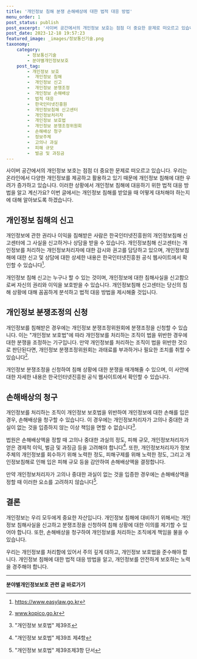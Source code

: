 ```yaml
---
title: '개인정보 침해 분쟁 손해배상에 대한 법적 대응 방법'
menu_order: 1
post_status: publish
post_excerpt: '사이버 공간에서의 개인정보 보호는 점점 더 중요한 문제로 떠오르고 있습니다. 우리는 온라인에서 다양한 개인정보를 제공하고 활용하고 있기 때문에 개인정보 침해에 대한 우려가 증가하고 있습니다. 이러한 상황에서 개인정보 침해에 대응하기 위한 법적 대응 방법을 알고 계신가요  이번 글에서는 개인정보 침해를 받았을 때 어떻게 대처해야 하는지에 대해 알아보도록 하겠습니다.'
post_date: 2023-12-18 19:57:23
featured_image: _images/정보통신기술.png
taxonomy:
    category:
        - 정보통신기술
        - 분야별개인정보보호
    post_tag:
        - 개인정보 보호
        -  개인정보 침해
        -  개인정보 신고
        -  개인정보 분쟁조정
        -  개인정보 손해배상
        -  법적 대응
        -  한국인터넷진흥원
        -  개인정보침해 신고센터
        -  개인정보처리자
        -  개인정보 보호법
        -  개인정보 분쟁조정위원회
        -  손해배상 청구
        -  정보주체
        -  고의나 과실
        -  피해 규모
        -  벌금 및 과징금
---
```



사이버 공간에서의 개인정보 보호는 점점 더 중요한 문제로 떠오르고 있습니다. 우리는 온라인에서 다양한 개인정보를 제공하고 활용하고 있기 때문에 개인정보 침해에 대한 우려가 증가하고 있습니다. 이러한 상황에서 개인정보 침해에 대응하기 위한 법적 대응 방법을 알고 계신가요? 이번 글에서는 개인정보 침해를 받았을 때 어떻게 대처해야 하는지에 대해 알아보도록 하겠습니다. 

## 개인정보 침해의 신고

개인정보에 관한 권리나 이익을 침해받은 사람은 한국인터넷진흥원의 개인정보침해 신고센터에 그 사실을 신고하거나 상담을 받을 수 있습니다. 개인정보침해 신고센터는 개인정보를 처리하는 개인정보처리자에 대한 감시와 권고를 담당하고 있으며, 개인정보침해에 대한 신고 및 상담에 대한 상세한 내용은 한국인터넷진흥원 공식 웹사이트에서 확인할 수 있습니다[^1].

개인정보 침해 신고는 누구나 할 수 있는 것이며, 개인정보에 대한 침해사실을 신고함으로써 자신의 권리와 이익을 보호받을 수 있습니다. 개인정보침해 신고센터는 당신의 침해 상황에 대해 꼼꼼하게 분석하고 법적 대응 방법을 제시해줄 것입니다.

## 개인정보 분쟁조정의 신청

개인정보를 침해받은 경우에는 개인정보 분쟁조정위원회에 분쟁조정을 신청할 수 있습니다. 이는 "개인정보 보호법"에 따라 개인정보를 처리하는 조직이 법을 위반한 경우에 대한 분쟁을 조정하는 기구입니다. 만약 개인정보를 처리하는 조직이 법을 위반한 것으로 판단된다면, 개인정보 분쟁조정위원회는 과태료를 부과하거나 필요한 조치를 취할 수 있습니다[^2].
  
개인정보 분쟁조정을 신청하여 침해 상황에 대한 분쟁을 매개해줄 수 있으며, 이 사안에 대한 자세한 내용은 한국인터넷진흥원 공식 웹사이트에서 확인할 수 있습니다.

## 손해배상의 청구

개인정보를 처리하는 조직이 개인정보 보호법을 위반하여 개인정보에 대한 손해를 입은 경우, 손해배상을 청구할 수 있습니다. 이 경우에는 개인정보처리자가 고의나 중대한 과실이 없는 것을 입증하지 않는 이상 책임을 면할 수 없습니다[^3].

법원은 손해배상액을 정할 때 고의나 중대한 과실의 정도, 피해 규모, 개인정보처리자가 얻은 경제적 이익, 벌금 및 과징금 등을 고려해야 합니다[^4]. 또한, 개인정보처리자가 정보주체의 개인정보를 회수하기 위해 노력한 정도, 피해구제를 위해 노력한 정도, 그리고 개인정보침해로 인해 입은 피해 규모 등을 감안하여 손해배상액을 결정합니다.

만약 개인정보처리자가 고의나 중대한 과실이 없는 것을 입증한 경우에는 손해배상액을 정할 때 이러한 요소를 고려하지 않습니다[^5].

## 결론

개인정보는 우리 모두에게 중요한 자산입니다. 개인정보 침해에 대비하기 위해서는 개인정보 침해사실을 신고하고 분쟁조정을 신청하여 침해 상황에 대한 이의를 제기할 수 있어야 합니다. 또한, 손해배상을 청구하여 개인정보를 처리하는 조직에게 책임을 물을 수 있습니다.

우리는 개인정보를 처리함에 있어서 주의 깊게 대하고, 개인정보 보호법을 준수해야 합니다. 개인정보 침해에 대한 법적 대응 방법을 알고, 개인정보를 안전하게 보호하는 노력을 경주해야 합니다.

[^1]: https://www.easylaw.go.kr
[^2]: www.kopico.go.kr
[^3]: "개인정보 보호법" 제39조
[^4]: "개인정보 보호법" 제39조 제4항
[^5]: "개인정보 보호법" 제39조제3항 단서
<!-- wp:separator -->
<hr class="wp-block-separator has-alpha-channel-opacity"/>
<!-- /wp:separator -->

<!-- wp:group {"backgroundColor":"base","layout":{"type":"constrained"}} -->
<div class="wp-block-group has-base-background-color has-background"><!-- wp:paragraph {"align":"center","fontSize":"medium"} -->
<p class="has-text-align-center has-large-font-size"><strong>분야별개인정보보호 관련 글 바로가기</strong></p>
<!-- /wp:paragraph -->


<!-- wp:latest-posts
{"categories":[{"id":35135,"count":19,"description":"","link":"https://uknowlaw.com/category/%eb%b6%84%ec%95%bc%eb%b3%84%ea%b0%9c%ec%9d%b8%ec%a0%95%eb%b3%b4%eb%b3%b4%ed%98%b8/","name":"분야별개인정보보호","slug":"분야별개인정보보호","taxonomy":"category","parent":0,"meta":[],"_links":{"self":[{"href":"https://uknowlaw.com/wp-json/wp/v2/categories/35135"}],"collection":[{"href":"https://uknowlaw.com/wp-json/wp/v2/categories"}],"about":[{"href":"https://uknowlaw.com/wp-json/wp/v2/taxonomies/category"}],"wp:post_type":[{"href":"https://uknowlaw.com/wp-json/wp/v2/posts?categories=35135"}],"curies":[{"name":"wp","href":"https://api.w.org/{rel}","templated":true}]}}],"postsToShow":100,"excerptLength":28,"postLayout":"grid","columns":2,"featuredImageAlign":"left","featuredImageSizeSlug":"large","fontSize":"small"} /--></div>
<!-- /wp:group -->